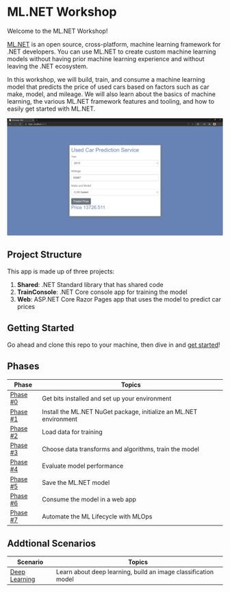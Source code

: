# ML.NET Workshop

Welcome to the ML.NET Workshop!

[ML.NET](https://dot.net/ml) is an open source, cross-platform, machine learning framework for .NET developers. You can use ML.NET to create custom machine learning models without having prior machine learning experience and without leaving the .NET ecosystem.

In this workshop, we will build, train, and consume a machine learning model that predicts the price of used cars based on factors such as car make, model, and mileage. We will also learn about the basics of machine learning, the various ML.NET framework features and tooling, and how to easily get started with ML.NET.

![Used Car Price](labs/media/consume-model.png)

## Project Structure

This app is made up of three projects:

1. **Shared**: .NET Standard library that has shared code
2. **TrainConsole**: .NET Core console app for training the model
3. **Web**: ASP.NET Core Razor Pages app that uses the model to predict car prices


## Getting Started

Go ahead and clone this repo to your machine, then dive in and [get started](/labs/00-get-started.md)!

## Phases

| Phase | Topics |
| ----- | ---- |
| [Phase #0](/labs/00-get-started.md) | Get bits installed and set up your environment |
| [Phase #1](/labs/01-add-ml-context.md) | Install the ML.NET NuGet package, initialize an ML.NET environment |
| [Phase #2](/labs/02-loading-data.md) | Load data for training  |
| [Phase #3](/labs/03-training.md) | Choose data transforms and algorithms, train the model |
| [Phase #4](/labs/04-evaluate.md) | Evaluate model performance |
| [Phase #5](/labs/05-save-model.md) | Save the ML.NET model |
| [Phase #6](/labs/06-consume-model.md) | Consume the model in a web app |
| [Phase #7](/labs/07-mlops.md) | Automate the ML Lifecycle with MLOps |


## Addtional Scenarios 

| Scenario | Topics |
| ----- | ---- |
| [Deep Learning](/additional-scenarios/deep-learning.md) | Learn about deep learning, build an image classification model |
